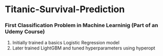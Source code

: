 # Titanic-Survival-Prediction

### First Classification Problem in Machine Learninig (Part of an Udemy Course)

1. Initially trained a basics Logistic Regression model
2. Later trained LightGBM and tuned hyperparameters using hyperopt
